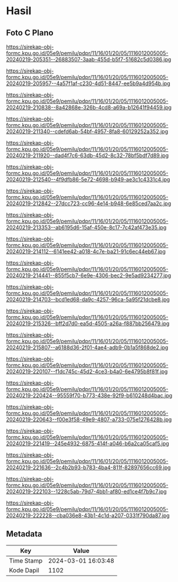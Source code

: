# Hasil

## Foto C Plano

https://sirekap-obj-formc.kpu.go.id/05e9/pemilu/pdpr/11/16/01/20/05/1116012005005-20240219-205351--26883507-3aab-455d-b5f7-51682c5d0386.jpg

https://sirekap-obj-formc.kpu.go.id/05e9/pemilu/pdpr/11/16/01/20/05/1116012005005-20240219-205957--4a57f1af-c230-4d51-8447-ee5b9a4d954b.jpg

https://sirekap-obj-formc.kpu.go.id/05e9/pemilu/pdpr/11/16/01/20/05/1116012005005-20240219-210838--8a42868e-326b-4cd8-a69a-b12641f94459.jpg

https://sirekap-obj-formc.kpu.go.id/05e9/pemilu/pdpr/11/16/01/20/05/1116012005005-20240219-211340--cdefd6ab-54bf-4957-8fa8-60129252a352.jpg

https://sirekap-obj-formc.kpu.go.id/05e9/pemilu/pdpr/11/16/01/20/05/1116012005005-20240219-211920--dad4f7c6-63db-45d2-8c32-78bf5bdf7d89.jpg

https://sirekap-obj-formc.kpu.go.id/05e9/pemilu/pdpr/11/16/01/20/05/1116012005005-20240219-212540--4f9dfb86-5e72-4698-b949-ae3c1c4331c4.jpg

https://sirekap-obj-formc.kpu.go.id/05e9/pemilu/pdpr/11/16/01/20/05/1116012005005-20240219-212842--27dcc723-cc96-4e14-b948-6e85ced7aa2c.jpg

https://sirekap-obj-formc.kpu.go.id/05e9/pemilu/pdpr/11/16/01/20/05/1116012005005-20240219-213353--ab6195d6-15af-450e-8c17-7c42af473e35.jpg

https://sirekap-obj-formc.kpu.go.id/05e9/pemilu/pdpr/11/16/01/20/05/1116012005005-20240219-214112--6141ee42-a018-4c7e-ba21-91c6ec44eb67.jpg

https://sirekap-obj-formc.kpu.go.id/05e9/pemilu/pdpr/11/16/01/20/05/1116012005005-20240219-214441--855f5cb7-6e9e-4306-bec2-9e5ad9234277.jpg

https://sirekap-obj-formc.kpu.go.id/05e9/pemilu/pdpr/11/16/01/20/05/1116012005005-20240219-214703--bcd1ed68-da9c-4257-96ca-5a95f21dcbe8.jpg

https://sirekap-obj-formc.kpu.go.id/05e9/pemilu/pdpr/11/16/01/20/05/1116012005005-20240219-215326--bff2d7d0-ea5d-4505-a26a-f887bb256479.jpg

https://sirekap-obj-formc.kpu.go.id/05e9/pemilu/pdpr/11/16/01/20/05/1116012005005-20240219-215807--a6188d36-2f01-4ae4-adb9-0b1a5f868de2.jpg

https://sirekap-obj-formc.kpu.go.id/05e9/pemilu/pdpr/11/16/01/20/05/1116012005005-20240219-220107--f1dc745c-45d2-4ce3-b4a0-6e4795b8f81f.jpg

https://sirekap-obj-formc.kpu.go.id/05e9/pemilu/pdpr/11/16/01/20/05/1116012005005-20240219-220424--95559f70-b773-438e-92f9-b610248d4bac.jpg

https://sirekap-obj-formc.kpu.go.id/05e9/pemilu/pdpr/11/16/01/20/05/1116012005005-20240219-220643--f00e3f58-49e9-4807-a733-075e1276428b.jpg

https://sirekap-obj-formc.kpu.go.id/05e9/pemilu/pdpr/11/16/01/20/05/1116012005005-20240219-221419--245e4932-6875-414f-a046-b6a2ca05caf5.jpg

https://sirekap-obj-formc.kpu.go.id/05e9/pemilu/pdpr/11/16/01/20/05/1116012005005-20240219-221636--2c4b2b93-b783-4ba4-811f-82897656cc69.jpg

https://sirekap-obj-formc.kpu.go.id/05e9/pemilu/pdpr/11/16/01/20/05/1116012005005-20240219-222103--1228c5ab-79d7-4bb1-af80-ed1ce4f7b9c7.jpg

https://sirekap-obj-formc.kpu.go.id/05e9/pemilu/pdpr/11/16/01/20/05/1116012005005-20240219-222228--cba036e8-43b1-4c1d-a207-0331f790da87.jpg


## Metadata

| Key        | Value               |
| ---------- | ------------------- |
| Time Stamp | 2024-03-01 16:03:48 |
| Kode Dapil | 1102                |




